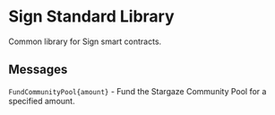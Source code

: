 # Sign Standard Library

Common library for Sign smart contracts.

## Messages

`FundCommunityPool{amount}` - Fund the Stargaze Community Pool for a specified amount.

